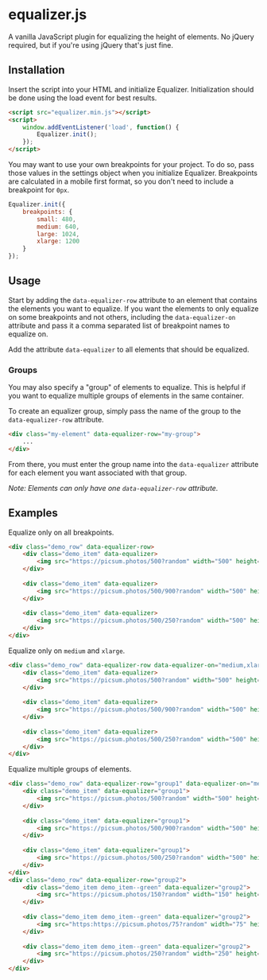# equalizer.js
A vanilla JavaScript plugin for equalizing the height of elements. No jQuery required, but if you're using jQuery that's just fine. 

## Installation
Insert the script into your HTML and initialize Equalizer. Initialization should be done using the load event for best results. 


```html
<script src="equalizer.min.js"></script>
<script>
	window.addEventListener('load', function() {
	    Equalizer.init();
	});
</script>
```

You may want to use your own breakpoints for your project. To do so, pass those values in the settings object when you initialize Equalizer. Breakpoints are calculated in a mobile first format, so you don't need to include a breakpoint for `0px`.

```javascript
Equalizer.init({
	breakpoints: {
		small: 480,
		medium: 640,
		large: 1024,
		xlarge: 1200
	}	
});

```



## Usage

Start by adding the `data-equalizer-row` attribute to an element that contains the elements you want to equalize. If you want the elements to only equalize on some breakpoints and not others, including the `data-equalizer-on` attribute and pass it a comma separated list of breakpoint names to equalize on.



Add the attribute `data-equalizer` to all elements that should be equalized.

### Groups

You may also specify a "group" of elements to equalize. This is helpful if you want to equalize multiple groups of elements in the same container.

To create an equalizer group, simply pass the name of the group to the `data-equalizer-row` attribute.

```html
<div class="my-element" data-equalizer-row="my-group">
	...
</div>
```

From there, you must enter the group name into the `data-equalizer` attribute for each element you want associated with that group.

*Note: Elements can only have one `data-equalizer-row` attribute.*

## Examples

Equalize only on all breakpoints.

```html
<div class="demo_row" data-equalizer-row>
	<div class="demo_item" data-equalizer>
		<img src="https://picsum.photos/500?random" width="500" height="500" alt="demo image">
	</div>
	
	<div class="demo_item" data-equalizer>
		<img src="https://picsum.photos/500/900?random" width="500" height="900" alt="demo image">					
	</div>
	
	<div class="demo_item" data-equalizer>
		<img src="https://picsum.photos/500/250?random" width="500" height="250" alt="demo image">					
	</div>
</div>
```


Equalize only on `medium` and `xlarge`.

```html
<div class="demo_row" data-equalizer-row data-equalizer-on="medium,xlarge">
	<div class="demo_item" data-equalizer>
		<img src="https://picsum.photos/500?random" width="500" height="500" alt="demo image">
	</div>
	
	<div class="demo_item" data-equalizer>
		<img src="https://picsum.photos/500/900?random" width="500" height="900" alt="demo image">					
	</div>
	
	<div class="demo_item" data-equalizer>
		<img src="https://picsum.photos/500/250?random" width="500" height="250" alt="demo image">					
	</div>
</div>
```

Equalize multiple groups of elements.

```html
<div class="demo_row" data-equalizer-row="group1" data-equalizer-on="medium,xlarge">
	<div class="demo_item" data-equalizer="group1">
		<img src="https://picsum.photos/500?random" width="500" height="500" alt="demo image">
	</div>
	
	<div class="demo_item" data-equalizer="group1">
		<img src="https://picsum.photos/500/900?random" width="500" height="900" alt="demo image">					
	</div>
	
	<div class="demo_item" data-equalizer="group1">
		<img src="https://picsum.photos/500/250?random" width="500" height="250" alt="demo image">					
	</div>
</div>
<div class="demo_row" data-equalizer-row="group2">
	<div class="demo_item demo_item--green" data-equalizer="group2">
		<img src="https://picsum.photos/150?random" width="150" height="150" alt="demo image">
	</div>
	
	<div class="demo_item demo_item--green" data-equalizer="group2">
		<img src="https:https://picsum.photos/75?random" width="75" height="75" alt="demo image">					
	</div>
	
	<div class="demo_item demo_item--green" data-equalizer="group2">
		<img src="https://picsum.photos/250?random" width="250" height="250" alt="demo image">					
	</div>
</div>	
```

